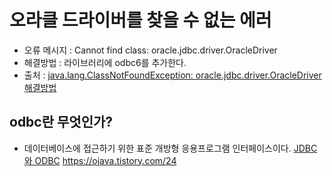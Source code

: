 
# 오라클 드라이버를 찾을 수 없는 에러
- 오류 메시지 : Cannot find class: oracle.jdbc.driver.OracleDriver
- 해결방법 : 라이브러리에 odbc6를 추가한다.
- 출처 : [java.lang.ClassNotFoundException: oracle.jdbc.driver.OracleDriver 해결방법](https://wakestand.tistory.com/101)

## odbc란 무엇인가?
- 데이터베이스에 접근하기 위한 표준 개방형 응용프로그램 인터페이스이다.
[JDBC와 ODBC](http://ojava.tistory.com/24)
https://ojava.tistory.com/24
